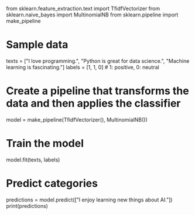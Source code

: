 from sklearn.feature_extraction.text import TfidfVectorizer
from sklearn.naive_bayes import MultinomialNB
from sklearn.pipeline import make_pipeline

# Sample data
texts = ["I love programming.", "Python is great for data science.", "Machine learning is fascinating."]
labels = [1, 1, 0]  # 1: positive, 0: neutral

# Create a pipeline that transforms the data and then applies the classifier
model = make_pipeline(TfidfVectorizer(), MultinomialNB())

# Train the model
model.fit(texts, labels)

# Predict categories
predictions = model.predict(["I enjoy learning new things about AI."])
print(predictions)
